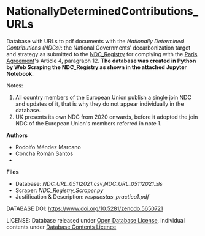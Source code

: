 # NationallyDeterminedContributions_URLs
Database with URLs to pdf documents with the *Nationally Determined Contributions (NDCs)*: the National Governments' decarbonization target and strategy as submitted to the [NDC_Registry](https://www4.unfccc.int/sites/NDCStaging/Pages/All.aspx) for complying with the [Paris Agreement](https://unfccc.int/process-and-meetings/the-paris-agreement/the-paris-agreement)'s Article 4, paragraph 12.  **The database was created in Python by Web Scraping the NDC_Registry as shown in the attached Jupyter Notebook**.

Notes:
1. All country members of the European Union publish a single join NDC and updates of it, that is why they do not appear individually in the database.
2. UK presents its own NDC from 2020 onwards, before it adopted the join NDC of the European Union's members referred in note 1.


**Authors**
* Rodolfo Méndez Marcano
* Concha Román Santos
* 
**Files**
 * Database: *NDC_URL_05112021.csv*,*NDC_URL_05112021.xls* 
 * Scraper: *NDC_Registry_Scraper.py*
 * Justification & Description: *respuestas_practica1.pdf*

DATABASE DOI: https://www.doi.org/10.5281/zenodo.5650721

LICENSE: Database released under [Open Database License](http://opendatacommons.org/licenses/odbl/1.0/), individual contents under [Database Contents Licence]( http://opendatacommons.org/licenses/dbcl/1.0/)
